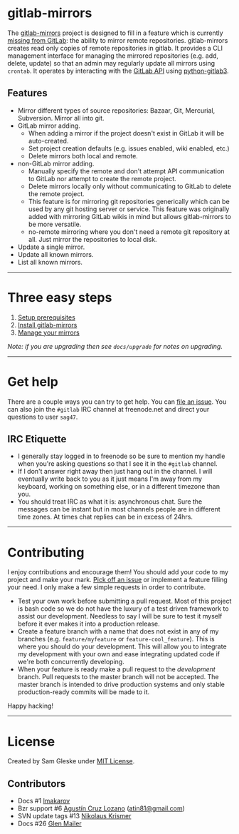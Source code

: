 # gitlab-mirrors

The [gitlab-mirrors](https://github.com/samrocketman/gitlab-mirrors) project is
designed to fill in a feature which is currently
[missing from GitLab][mirror-missing]: the ability to mirror remote
repositories.  gitlab-mirrors creates read only copies of remote repositories in
gitlab.  It provides a CLI management interface for managing the mirrored
repositories (e.g. add, delete, update) so that an admin may regularly update
all mirrors using `crontab`.  It operates by interacting with the
[GitLab API][gitlab-api] using [python-gitlab3][python-gitlab3].


## Features

* Mirror different types of source repositories:  Bazaar, Git, Mercurial,
  Subversion.  Mirror all into git.
* GitLab mirror adding.
  * When adding a mirror if the project doesn't exist in GitLab it will be
    auto-created.
  * Set project creation defaults (e.g. issues enabled, wiki enabled, etc.)
  * Delete mirrors both local and remote.
* non-GitLab mirror adding.
  * Manually specify the remote and don't attempt API communication to GitLab
    nor attempt to create the remote project.
  * Delete mirrors locally only without communicating to GitLab to delete the
    remote project.
  * This feature is for mirroring git repositories generically which can be used
    by any git hosting server or service.  This feature was originally added
    with mirroring GitLab wikis in mind but allows gitlab-mirrors to be more
    versatile.
  * no-remote mirroring where you don't need a remote git repository at all.
    Just mirror the repositories to local disk.
* Update a single mirror.
* Update all known mirrors.
* List all known mirrors.


---
# Three easy steps

1. [Setup prerequisites](docs/prerequisites.md)
2. [Install gitlab-mirrors](docs/installation.md)
3. [Manage your mirrors](docs/management.md)

*Note: if you are upgrading then see `docs/upgrade` for notes on upgrading.*


---
# Get help

There are a couple ways you can try to get help.  You can
[file an issue][issues].  You can also join the `#gitlab` IRC channel at
freenode.net and direct your questions to user `sag47`.

## IRC Etiquette

* I generally stay logged in to freenode so be sure to mention my handle when
  you're asking questions so that I see it in the `#gitlab` channel.
* If I don't answer right away then just hang out in the channel.  I will
  eventually write back to you as it just means I'm away from my keyboard,
  working on something else, or in a different timezone than you.
* You should treat IRC as what it is: asynchronous chat.  Sure the messages can
  be instant but in most channels people are in different time zones.  At times
  chat replies can be in excess of 24hrs.


---
# Contributing

I enjoy contributions and encourage them!  You should add your code to my
project and make your mark.  [Pick off an issue][issues] or implement a feature
filling your need.  I only make a few simple requests in order to contribute.

* Test your own work before submitting a pull request.  Most of this project is
  bash code so we do not have the luxury of a test driven framework to assist
  our development.  Needless to say I will be sure to test it myself before it
  ever makes it into a production release.
* Create a feature branch with a name that does not exist in any of my branches
  (e.g. `feature/myfeature` or `feature-cool_feature`).  This is where you
  should do your development.  This will allow you to integrate my development
  with your own and ease integrating updated code if we're both concurrently
  developing.
* When your feature is ready make a pull request to the *development* branch.
  Pull requests to the master branch will not be accepted.  The master branch is
  intended to drive production systems and only stable production-ready commits
  will be made to it.

Happy hacking!

---
# License

Created by Sam Gleske under [MIT License](LICENSE).

## Contributors

* Docs #1 [lmakarov](https://github.com/lmakarov)
* Bzr support #6 [Agustín Cruz Lozano](https://github.com/agb80) (atin81@gmail.com)
* SVN update tags #13 [Nikolaus Krismer](https://github.com/nikolauskrismer)
* Docs #26 [Glen Mailer](https://github.com/glenjamin)

[mirror-missing]: http://feedback.gitlab.com/forums/176466-general/suggestions/4286666-mirror-git-svn-into-repo-
[gitlab-api]: http://api.gitlab.org/
[python-gitlab3]: https://github.com/alexvh/python-gitlab3
[issues]: https://github.com/samrocketman/gitlab-mirrors/issues
